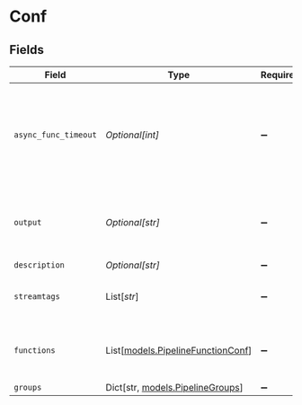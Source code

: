 # Conf


## Fields

| Field                                                                            | Type                                                                             | Required                                                                         | Description                                                                      |
| -------------------------------------------------------------------------------- | -------------------------------------------------------------------------------- | -------------------------------------------------------------------------------- | -------------------------------------------------------------------------------- |
| `async_func_timeout`                                                             | *Optional[int]*                                                                  | :heavy_minus_sign:                                                               | Time (in ms) to wait for an async function to complete processing of a data item |
| `output`                                                                         | *Optional[str]*                                                                  | :heavy_minus_sign:                                                               | The output destination for events processed by this Pipeline                     |
| `description`                                                                    | *Optional[str]*                                                                  | :heavy_minus_sign:                                                               | N/A                                                                              |
| `streamtags`                                                                     | List[*str*]                                                                      | :heavy_minus_sign:                                                               | Tags for filtering and grouping in @{product}                                    |
| `functions`                                                                      | List[[models.PipelineFunctionConf](../models/pipelinefunctionconf.md)]           | :heavy_minus_sign:                                                               | List of Functions to pass data through                                           |
| `groups`                                                                         | Dict[str, [models.PipelineGroups](../models/pipelinegroups.md)]                  | :heavy_minus_sign:                                                               | N/A                                                                              |